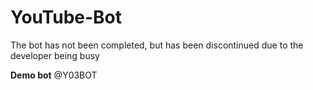 # YouTube-Bot
The bot has not been completed, but has been discontinued due to the developer being busy

**Demo bot** @Y03BOT
